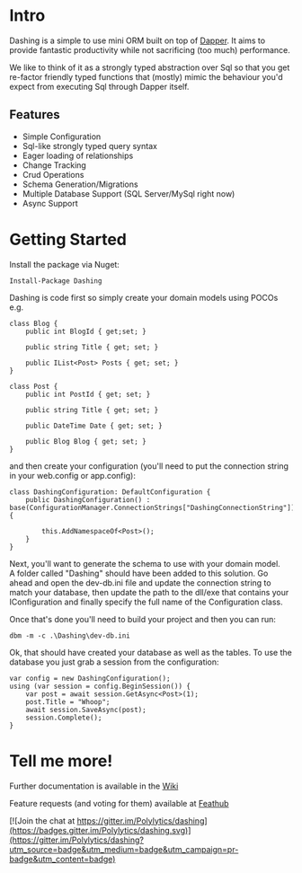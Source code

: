 Intro
=================

Dashing is a simple to use mini ORM built on top of [Dapper](https://github.com/StackExchange/dapper-dot-net). 
It aims to provide fantastic productivity while not sacrificing (too much) performance.

We like to think of it as a strongly typed abstraction over Sql so that you get re-factor 
friendly typed functions that (mostly) mimic the behaviour you'd expect from executing Sql through
Dapper itself.


Features
-----------------

* Simple Configuration
* Sql-like strongly typed query syntax
* Eager loading of relationships
* Change Tracking
* Crud Operations
* Schema Generation/Migrations
* Multiple Database Support (SQL Server/MySql right now)
* Async Support

Getting Started
=================

Install the package via Nuget:

	Install-Package Dashing

Dashing is code first so simply create your domain models using POCOs e.g.

	class Blog {
		public int BlogId { get;set; }

		public string Title { get; set; }

		public IList<Post> Posts { get; set; }
	}

	class Post {
		public int PostId { get; set; }

		public string Title	{ get; set; }

		public DateTime Date { get; set; }

		public Blog Blog { get; set; }
	}

and then create your configuration (you'll need to put the connection string in your web.config or app.config):

	class DashingConfiguration: DefaultConfiguration {
		public DashingConfiguration() : base(ConfigurationManager.ConnectionStrings["DashingConnectionString"]) {
			
			this.AddNamespaceOf<Post>();	
		}
	}

Next, you'll want to generate the schema to use with your domain model.  
A folder called "Dashing" should have been added to this solution. 
Go ahead and open the dev-db.ini file and update the connection string to match your database, 
then update the path to the dll/exe that contains your IConfiguration 
and finally specify the full name of the Configuration class.

Once that's done you'll need to build your project and then you can run:
	
	dbm -m -c .\Dashing\dev-db.ini

Ok, that should have created your database as well as the tables. To use the database you just grab a session from the configuration:

	var config = new DashingConfiguration();
	using (var session = config.BeginSession()) {
		var post = await session.GetAsync<Post>(1);
		post.Title = "Whoop";
		await session.SaveAsync(post);
		session.Complete();
	}
	
Tell me more!
=================

Further documentation is available in the [Wiki](https://github.com/Polylytics/dashing/wiki)

Feature requests (and voting for them) available at [Feathub](http://feathub.com/Polylytics/dashing)

[![Join the chat at https://gitter.im/Polylytics/dashing](https://badges.gitter.im/Polylytics/dashing.svg)](https://gitter.im/Polylytics/dashing?utm_source=badge&utm_medium=badge&utm_campaign=pr-badge&utm_content=badge) 

